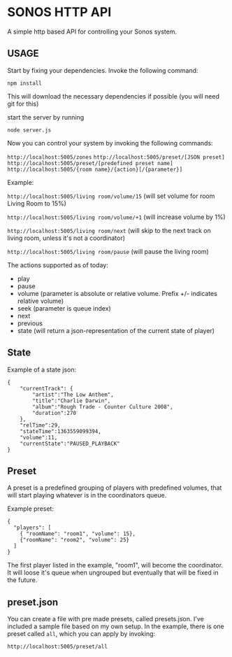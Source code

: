 SONOS HTTP API
==============

A simple http based API for controlling your Sonos system.

USAGE
-----

Start by fixing your dependencies. Invoke the following command:

`npm install`

This will download the necessary dependencies if possible (you will need git for this)

start the server by running

`node server.js`

Now you can control your system by invoking the following commands:

`http://localhost:5005/zones`
`http://localhost:5005/preset/[JSON preset]`
`http://localhost:5005/preset/[predefined preset name]`
`http://localhost:5005/{room name}/{action}[/{parameter}]`

Example:

`http://localhost:5005/living room/volume/15`
(will set volume for room Living Room to 15%)

`http://localhost:5005/living room/volume/+1`
(will increase volume by 1%)

`http://localhost:5005/living room/next`
(will skip to the next track on living room, unless it's not a coordinator)

`http://localhost:5005/living room/pause`
(will pause the living room)

The actions supported as of today:

* play
* pause
* volume (parameter is absolute or relative volume. Prefix +/- indicates relative volume)
* seek (parameter is queue index)
* next
* previous
* state (will return a json-representation of the current state of player)

State
-----

Example of a state json:

	{
		"currentTrack": {
			"artist":"The Low Anthem",
			"title":"Charlie Darwin",
			"album":"Rough Trade - Counter Culture 2008",
			"duration":270
		},
		"relTime":29,
		"stateTime":1363559099394,
		"volume":11,
		"currentState":"PAUSED_PLAYBACK"
	}


Preset
------

A preset is a predefined grouping of players with predefined volumes, that will start playing whatever is in the coordinators queue.

Example preset:

	{ 
	  "players": [
	    { "roomName": "room1", "volume": 15}, 
	    {"roomName": "room2", "volume": 25}
	  ]
	}

The first player listed in the example, "room1", will become the coordinator. It will loose it's queue when ungrouped but eventually that will be fixed in the future.

preset.json
-----------

You can create a file with pre made presets, called presets.json. I've included a sample file based on my own setup. In the example, there is one preset called `all`, which you can apply by invoking:

`http://localhost:5005/preset/all`

